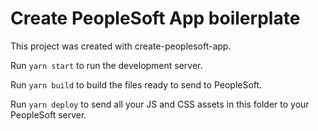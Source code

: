 # Create PeopleSoft App boilerplate

This project was created with create-peoplesoft-app.

Run `yarn start` to run the development server.

Run `yarn build` to build the files ready to send to PeopleSoft.

Run `yarn deploy` to send all your JS and CSS assets in this folder to your PeopleSoft server.
